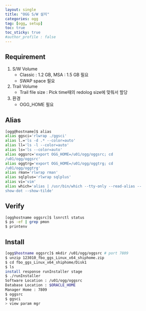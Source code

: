 ```yaml
---
layout: single
title: "OGG S/W 설치"
categories: ogg
tag: [ogg, setup]
toc: true
toc_sticky: true
#author_profile : false
---
```


## Requirement
1. S/W Volume
    * Classic : 1.2 GB, MSA : 1.5 GB 필요
    * SWAP space 필요
2. Trail Volume
    * Trail file size : Pick time때의 redolog size에 맞춰서 할당
3. 환경
    * OGG_HOME 필요

## Alias
```sh
[ogg@hostname]$ alias
alias ggsci='rlwrap ./ggsci'
alias l.='ls -d .* --color=auto'
alias ll='ls -l --color=auto'
alias ls='ls --color=auto'
alias oggsrc='export OGG_HOME=/u01/ogg/oggsrc; cd 
/u01/ogg/oggsrc'
alias oggtrg='export OGG_HOME=/u01/ogg/oggtrg; cd 
/u01/ogg/oggtrg'
alias rman='rlwrap rman'
alias sqlplus='rlwrap sqlplus'
alias vi='vim'
alias which='alias | /usr/bin/which --tty-only --read-alias --
show-dot --show-tilde'
```

## Verify
```sh
[ogghostname oggsrc]$ lsnrctl status
$ ps -ef | grep pmon
$ printenv
```

## Install
```sh
[ogg$hostname oggsrc]$ mkdir /u01/ogg/oggsrc # port 7809
$ unzip 123010_fbo_ggs_Linux_x64_shiphome.zip
$ cd fbo_ggs_Linux_x64_shiphome/Disk1
$ ls
install response runInstaller stage
$ ./runInstaller
Software Location : /u01/ogg/oggsrc
Database Location : $ORACLE_HOME
Manager Home : 7809
$ oggsrc
$ ggsci
> view param mgr
```